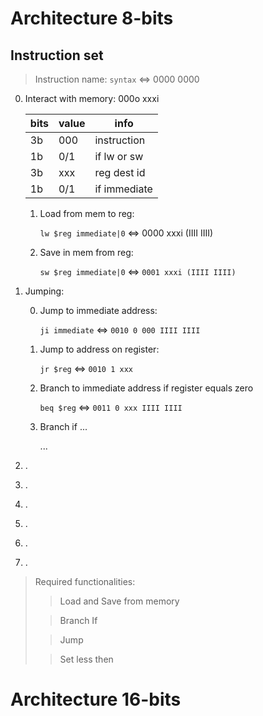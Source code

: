 # Architecture 8-bits

## Instruction set

> Instruction name: `syntax` <=> 0000 0000

0. Interact with memory: 000o xxxi

   | bits | value | info         |
   | ---- | ----- | ------------ |
   | 3b   | 000   | instruction  |
   | 1b   | 0/1   | if lw or sw  |
   | 3b   | xxx   | reg dest id  |
   | 1b   | 0/1   | if immediate |

   1. Load from mem to reg:

      `lw $reg immediate|0` <=> 0000 xxxi (IIII IIII)

   2. Save in mem from reg:

      `sw $reg immediate|0` <=> `0001 xxxi (IIII IIII)`

1. Jumping:

   0. Jump to immediate address:

      `ji immediate` <=> `0010 0 000 IIII IIII`

   1. Jump to address on register:

      `jr $reg` <=> `0010 1 xxx`
   
   2. Branch to immediate address if register equals zero
   
      `beq $reg` <=> `0011 0 xxx IIII IIII`
   
   3. Branch if ...
   
      ...


2. .
3. .
4. .
5. .
6. .
7. .

> Required functionalities:
>
> > Load and Save from memory
>
> > Branch If
>
> > Jump
>
> > Set less then

# Architecture 16-bits
